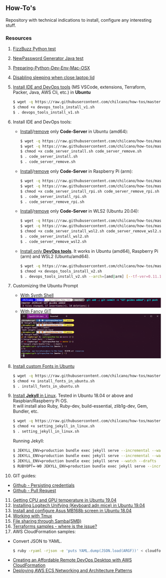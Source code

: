 ## How-To's

Repository with technical indications to install, configure any interesting stuff. 

### Resources

1. [FizzBuzz Python test](resources/fizzbuzz1.py)
2. [NewPassword Generator Java test](resources/NewPasswordGenerator.java)
3. [Preparing-Python-Dev-Env-Mac-OSX](resources/preparing_python_dev_env_mac_osx.md)
4. [Disabling sleeping when close laptop lid](resources/disable_sleeping_when_close_laptop_lid.md)
5. [Install IDE and DevOps tools](resources/devops_tools_install_v1.sh) (MS VSCode, extensions, Terraform, Packer, Java, AWS Cli, etc.) in **Ubuntu**
   ```sh
   $ wget -q https://raw.githubusercontent.com/chilcano/how-tos/master/resources/devops_tools_install_v1.sh
   $ chmod +x devops_tools_install_v1.sh  
   $ . devops_tools_install_v1.sh
   ```  
6. Install IDE and DevOps tools:  
   * [Install](resources/code_server_install.sh)/[remove](resources/code_server_remove.sh) only **Code-Server** in Ubuntu (amd64):
      ```sh
      $ wget -q https://raw.githubusercontent.com/chilcano/how-tos/master/resources/code_server_install.sh
      $ wget -q https://raw.githubusercontent.com/chilcano/how-tos/master/resources/code_server_remove.sh
      $ chmod +x code_server_install.sh code_server_remove.sh
      $ . code_server_install.sh
      $ . code_server_remove.sh
      ```
   * [Install](resources/code_server_install_rpi.sh)/[remove](resources/code_server_remove_rpi.sh) only **Code-Server** in Raspberry Pi (arm):
      ```sh
      $ wget -q https://raw.githubusercontent.com/chilcano/how-tos/master/resources/code_server_install_rpi.sh
      $ wget -q https://raw.githubusercontent.com/chilcano/how-tos/master/resources/code_server_remove_rpi.sh
      $ chmod +x code_server_install_rpi.sh code_server_remove_rpi.sh
      $ . code_server_install_rpi.sh
      $ . code_server_remove_rpi.sh
      ```
   * [Install](resources/code_server_install_wsl2.sh)/[remove](resources/code_server_remove_wsl2.sh) only **Code-Server** in WLS2 (Ubuntu 20.04):
      ```sh
      $ wget -q https://raw.githubusercontent.com/chilcano/how-tos/master/resources/code_server_install_wsl2.sh
      $ wget -q https://raw.githubusercontent.com/chilcano/how-tos/master/resources/code_server_remove_wsl2.sh
      $ chmod +x code_server_install_wsl2.sh code_server_remove_wsl2.sh
      $ . code_server_install_wsl2.sh
      $ . code_server_remove_wsl2.sh
      ```
   * [Install only **DevOps tools**](resources/devops_tools_install_v2.sh). It works in Ubuntu (amd64), Raspberry Pi (arm) and WSL2 (Ubuntu/amd64).
      ```sh
      $ wget -q https://raw.githubusercontent.com/chilcano/how-tos/master/resources/devops_tools_install_v2.sh
      $ chmod +x devops_tools_install_v2.sh 
      $ . devops_tools_install_v2.sh --arch=[amd|arm] [--tf-ver=0.11.15-oci] [--packer-ver=1.5.5]
      ```
7. Customizing the Ubuntu Prompt  
   - [With Synth Shell](resources/fancy_prompt_with_synth_shell.md)   
      ![](resources/fancy_prompt_ubuntu_with_synth_shell.png)  
   - [With Fancy GIT](resources/fancy_prompt_with_fancy_git.md)  
      ![](resources/fancy_prompt_ubuntu_with_fancy_git_updated3.png) 

8. [Install custom Fonts in Ubuntu](resources/install_fonts_in_ubuntu.sh)  
   ```sh
   $ wget -q https://raw.githubusercontent.com/chilcano/how-tos/master/resources/install_fonts_in_ubuntu.sh
   $ chmod +x install_fonts_in_ubuntu.sh
   $ . install_fonts_in_ubuntu.sh
   ```  
9. [Install **Jekyll** in Linux](resources/setting_jekyll_in_linux.sh). Tested in Ubuntu 18.04 or above and Raspbian/Raspberry Pi OS.  
   It will install also Ruby, Ruby-dev, build-essential, zlib1g-dev, Gem, Bundler, etc.  
   ```sh
   $ wget -q https://raw.githubusercontent.com/chilcano/how-tos/master/resources/setting_jekyll_in_linux.sh
   $ chmod +x setting_jekyll_in_linux.sh
   $ . setting_jekyll_in_linux.sh
   ```
   Running Jekyll:   
   ```sh
   $ JEKYLL_ENV=production bundle exec jekyll serve --incremental --watch
   $ JEKYLL_ENV=production bundle exec jekyll serve --incremental --watch --host=0.0.0.0
   $ JEKYLL_ENV=production bundle exec jekyll serve --watch --drafts
   $ RUBYOPT=-W0 JEKYLL_ENV=production bundle exec jekyll serve --incremental --watch 
   ```
10. GIT guides:
   - [Github - Persisting credentials](resources/git_saving_credentials.md)
   - [Github - Pull Request](resources/git_pull_request_guide.md)
11. [Getting CPU and GPU temperature in Ubuntu 19.04](resources/getting_temperature_cpu_gpu_hd_in_ubuntu.md)
12. [Installing Logitech Unifying (Keyboard adn mice) in Ubuntu 19.04](resources/installing_logitech_unifying_in_ubuntu_19_04.md)
13. [Install and configure Asus MB168b screen in Ubuntu 18.04](resources/install_and_setup_mb168b_in_ubuntu.md)
14. [Working with Tmux](resources/working_with_tmux.md)
15. [File sharing through Samba(SMB)](resources/install_and_config_samba.md)
16. [Terraforms samples - where is the issue?](aws-terraform-where-is-the-issue/) 
17. AWS CloudFormation samples:  
   - Convert JSON to YAML.  
     ```sh
     $ ruby -ryaml -rjson -e 'puts YAML.dump(JSON.load(ARGF))' < cloudformation_template_example.json > cloudformation_template_example.yaml
     ```
   - [Creating an Affordable Remote DevOps Desktop with AWS CloudFormation](https://github.com/chilcano/affordable-remote-desktop/tree/master/resources/cloudformation)
   - [Deploying AWS ECS Networking and Architecture Patterns](https://github.com/chilcano/cfn-samples/tree/master/ECS/README.md)
   
  